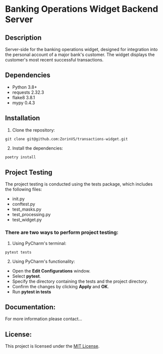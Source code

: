 # Banking Operations Widget Backend Server

## Description

Server-side for the banking operations widget, designed for integration into the personal account of a major bank's customer. The widget displays the customer's most recent successful transactions.

## Dependencies

- Python 3.8+
- requests 2.32.3
- flake8 3.8.1
- mypy 0.4.3

## Installation

1. Clone the repository:
```
git clone git@github.com:ZorinVS/transactions-widget.git
```
2. Install the dependencies:
```bash
poetry install
```

## Project Testing

The project testing is conducted using the tests package, which includes the following files:
- init.py
- conftest.py
- test_masks.py
- test_processing.py
- test_widget.py

### There are two ways to perform project testing:
1. Using PyCharm's terminal:
```
pytest tests
```
2. Using PyCharm's functionality:
- Open the **Edit Configurations** window.
- Select **pytest**.
- Specify the directory containing the tests and the project directory.
- Confirm the changes by clicking **Apply** and **OK**.
- Run **pytest in tests**

## Documentation:

For more information please contact...

## License:

This project is licensed under the [MIT License](LICENSE).